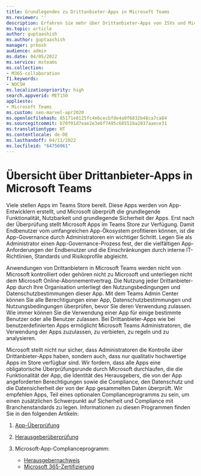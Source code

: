 ```yaml
---
title: Grundlegendes zu Drittanbieter-Apps in Microsoft Teams
ms.reviewer: ''
description: Erfahren Sie mehr über Drittanbieter-Apps von ISVs und Microsoft-Partnern.
ms.topic: article
author: guptaashish
ms.author: guptaashish
manager: prkosh
audience: admin
ms.date: 04/05/2022
ms.service: msteams
ms.collection:
- M365-collaboration
f1.keywords:
- NOCSH
ms.localizationpriority: high
search.appverid: MET150
appliesto:
- Microsoft Teams
ms.custom: seo-marvel-apr2020
ms.openlocfilehash: 85171e8125fc4e6cecbfde4a0f6832b48ca7ca84
ms.sourcegitcommit: b70f01d7eae2e3e6f7495c685518a2037aaece31
ms.translationtype: HT
ms.contentlocale: de-DE
ms.lasthandoff: 04/11/2022
ms.locfileid: "64756961"
---
```

# <a name="overview-of-third-party-apps-in-microsoft-teams"></a>Übersicht über Drittanbieter-Apps in Microsoft Teams

Viele stellen Apps im Teams Store bereit. Diese Apps werden von App-Entwicklern erstellt, und Microsoft überprüft die grundlegende Funktionalität, Nutzbarkeit und grundlegende Sicherheit der Apps. Erst nach der Überprüfung stellt Microsoft Apps im Teams Store zur Verfügung. Damit Endbenutzer vom umfangreichen App-Ökosystem profitieren können, ist die App-Governance durch Administratoren ein wichtiger Schritt. Legen Sie als Administrator einen App-Governance-Prozess fest, der die vielfältigen App-Anforderungen der Endbenutzer und die Einschränkungen durch interne IT-Richtlinien, Standards und Risikoprofile abgleicht.

Anwendungen von Drittanbietern in Microsoft Teams werden nicht von Microsoft kontrolliert oder gehören nicht zu Microsoft und unterliegen nicht dem Microsoft Online-Abonnementvertrag. Die Nutzung jeder Drittanbieter-App durch Ihre Organisation unterliegt den Nutzungsbedingungen und Datenschutzbestimmungen dieser App. Mit dem Teams Admin Center können Sie alle Berechtigungen einer App, Datenschutzbestimmungen und Nutzungsbedingungen überprüfen, bevor Sie deren Verwendung zulassen. Wie immer können Sie die Verwendung einer App für einige bestimmte Benutzer oder alle Benutzer zulassen. Bei Drittanbieter-Apps wie bei benutzerdefinierten Apps ermöglicht Microsoft Teams Administratoren, die Verwendung der Apps zuzulassen, zu verbieten, zu regeln und zu analysieren.

Microsoft stellt nicht nur sicher, dass Administratoren die Kontrolle über Drittanbieter-Apps haben, sondern auch, dass nur qualitativ hochwertige Apps im Store verfügbar sind. Wir fordern, dass alle Apps eine obligatorische Überprüfungsrunde durch Microsoft durchlaufen, die die Funktionalität der App, die Identität des Herausgebers, die von der App angeforderten Berechtigungen sowie die Compliance, den Datenschutz und die Datensicherheit der von der App gesammelten Daten überprüft. Wir empfehlen Apps, Teil eines optionalen Complianceprogramms zu sein, um einen zusätzlichen Schwerpunkt auf Sicherheit und Compliance mit Branchenstandards zu legen. Informationen zu diesen Programmen finden Sie in den folgenden Artikeln:

1. [App-Überprüfung](overview-of-app-validation.md#app-validation-and-testing)
1. [Herausgeberüberprüfung](overview-of-app-validation.md#publisher-verification)
1. Microsoft-App-Complianceprogramm:

   * [Herausgebernachweis](overview-of-app-certification.md#publisher-attestation)
   * [Microsoft 365-Zertifizierung](overview-of-app-certification.md#microsoft-365-certification)
